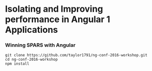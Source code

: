 # Isolating and Improving performance in Angular 1 Applications
### Winning SPARS with Angular

```
git clone https://github.com/taylor1791/ng-conf-2016-workshop.git
cd ng-conf-2016-workshop
npm install
```

